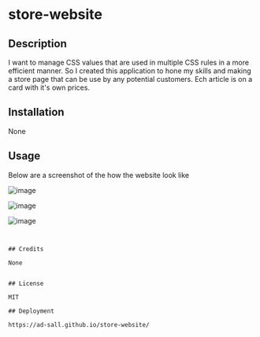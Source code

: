 # store-website

## Description 
I want to manage CSS values that are used in multiple CSS rules in a more efficient manner. So I created this application to hone my skills and making a store page that can be use by any potential customers.
Ech article is on a card with it's own prices.


## Installation

None

## Usage 
Below are a screenshot of the how the website look like

![image](https://user-images.githubusercontent.com/118448852/203330921-4af982fe-4886-43cf-bcef-ca228beb6e62.png)

![image](https://user-images.githubusercontent.com/118448852/203331204-2289095f-ee5a-43e1-85be-85836a23c767.png)

![image](https://user-images.githubusercontent.com/118448852/203331482-510cd651-9dda-49df-b065-97e0b3f251ee.png)

```


## Credits

None


## License

MIT

## Deployment

https://ad-sall.github.io/store-website/
